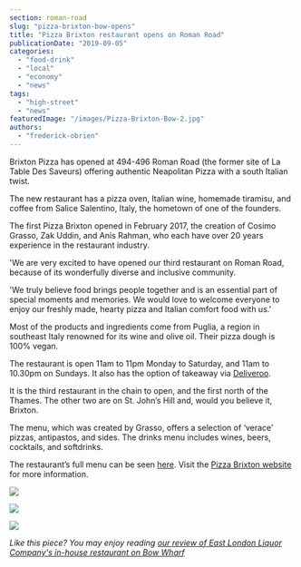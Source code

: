 ```yaml
---
section: roman-road
slug: "pizza-brixton-bow-opens"
title: "Pizza Brixton restaurant opens on Roman Road"
publicationDate: "2019-09-05"
categories: 
  - "food-drink"
  - "local"
  - "economy"
  - "news"
tags: 
  - "high-street"
  - "news"
featuredImage: "/images/Pizza-Brixton-Bow-2.jpg"
authors: 
  - "frederick-obrien"
---
```


Brixton Pizza has opened at 494-496 Roman Road (the former site of La Table Des Saveurs) offering authentic Neapolitan Pizza with a south Italian twist.

The new restaurant has a pizza oven, Italian wine, homemade tiramisu, and coffee from Salice Salentino, Italy, the hometown of one of the founders.

The first Pizza Brixton opened in February 2017, the creation of Cosimo Grasso, Zak Uddin, and Anis Rahman, who each have over 20 years experience in the restaurant industry.

'We are very excited to have opened our third restaurant on Roman Road, because of its wonderfully diverse and inclusive community.

'We truly believe food brings people together and is an essential part of special moments and memories. We would love to welcome everyone to enjoy our freshly made, hearty pizza and Italian comfort food with us.'

Most of the products and ingredients come from Puglia, a region in southeast Italy renowned for its wine and olive oil. Their pizza dough is 100% vegan.

The restaurant is open 11am to 11pm Monday to Saturday, and 11am to 10.30pm on Sundays. It also has the option of takeaway via [Deliveroo](https://deliveroo.co.uk/menu/london/mile-end/pizza-brixton-bow?utm_medium=affiliate&utm_source=google_maps_link). 

It is the third restaurant in the chain to open, and the first north of the Thames. The other two are on St. John’s Hill and, would you believe it, Brixton.

The menu, which was created by Grasso, offers a selection of ‘verace’ pizzas, antipastos, and sides. The drinks menu includes wines, beers, cocktails, and softdrinks. 

The restaurant’s full menu can be seen [here](https://www.pizzabrixton.co.uk/Pizza-Brixton-menu.pdf). Visit the [Pizza Brixton website](https://www.pizzabrixton.co.uk/) for more information.

![](/images/Pizza-Brixton-Bow-1.jpg)

![](/images/Pizza-Brixton-Bow-3.jpg)

![](/images/Pizza-Brixton-Bow-4.jpg)

_Like this piece? You may enjoy reading [our review of East London Liquor Company's in-house restaurant on Bow Wharf](https://romanroadlondon.com/east-london-liquor-company-restaurant-review/)_

